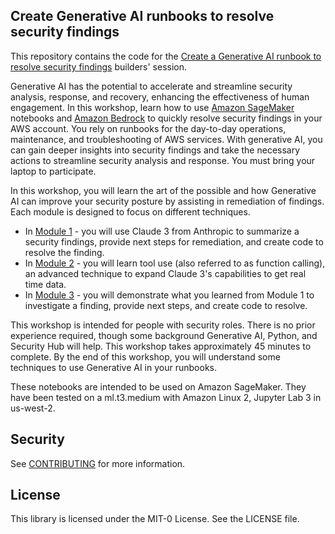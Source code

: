 ## Create Generative AI runbooks to resolve security findings

This repository contains the code for the [Create a Generative AI runbook to resolve security findings](https://catalog.us-east-1.prod.workshops.aws/workshops/943dd78a-d351-49bc-ae84-1b1a25edff7b) builders' session.

Generative AI has the potential to accelerate and streamline security analysis, response, and recovery, enhancing the effectiveness of human engagement. In this workshop, learn how to use [Amazon SageMaker](https://aws.amazon.com/sagemaker/) notebooks and [Amazon Bedrock](https://aws.amazon.com/bedrock/) to quickly resolve security findings in your AWS account. You rely on runbooks for the day-to-day operations, maintenance, and troubleshooting of AWS services. With generative AI, you can gain deeper insights into security findings and take the necessary actions to streamline security analysis and response. You must bring your laptop to participate.

In this workshop, you will learn the art of the possible and how Generative AI can improve your security posture by assisting in remediation of findings. Each module is designed to focus on different techniques.

- In [Module 1](./notebooks/Module1.ipynb) - you will use Claude 3 from Anthropic to summarize a security findings, provide next steps for remediation, and create code to resolve the finding.
- In [Module 2](./notebooks/Module2.ipynb) - you will learn tool use (also referred to as function calling), an advanced technique to expand Claude 3's capabilities to get real time data.
- In [Module 3](./notebooks/Module3.ipynb) - you will demonstrate what you learned from Module 1 to investigate a finding, provide next steps, and create code to resolve.

This workshop is intended for people with security roles. There is no prior experience required, though some background Generative AI, Python, and Security Hub will help. This workshop takes approximately 45 minutes to complete. By the end of this workshop, you will understand some techniques to use Generative AI in your runbooks.

These notebooks are intended to be used on Amazon SageMaker. They have been tested on a ml.t3.medium with Amazon Linux 2, Jupyter Lab 3 in us-west-2.

## Security

See [CONTRIBUTING](CONTRIBUTING.md#security-issue-notifications) for more information.

## License

This library is licensed under the MIT-0 License. See the LICENSE file.

